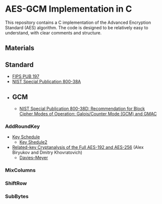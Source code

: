 # AES-GCM Implementation in C

This repository contains a C implementation of the Advanced Encryption Standard (AES) algorithm. The code is designed to be relatively easy to understand, with clear comments and structure.

## Materials

## Standard
-   [FIPS PUB 197](https://nvlpubs.nist.gov/nistpubs/FIPS/NIST.FIPS.197.pdf)
-   [NIST Special Publication 800-38A](https://nvlpubs.nist.gov/nistpubs/legacy/sp/nistspecialpublication800-38a.pdf)
-   ## GCM
    -   [NIST Special Publication 800-38D: Recommendation for Block Cipher Modes of Operation: Galois/Counter Mode (GCM) and GMAC](https://nvlpubs.nist.gov/nistpubs/Legacy/SP/nistspecialpublication800-38d.pdf)

### AddRoundKey
-   [Key Schedule](https://en.wikipedia.org/wiki/AES_key_schedule)
    -   [Key Shedule2](https://www.samiam.org/key-schedule.html)
-   [Related-key Cryptanalysis of the Full AES-192 and AES-256](https://eprint.iacr.org/2009/317.pdf) (Alex Biryukov and Dmitry Khovratovich)
    -   [Davies–Meyer](https://en.m.wikipedia.org/wiki/One-way_compression_function#Davies%E2%80%93Meyer)
### MixColumns
### ShiftRow
### SubBytes


